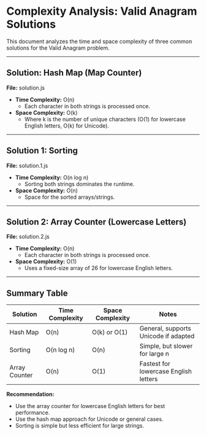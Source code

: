# Complexity Analysis: Valid Anagram Solutions

This document analyzes the time and space complexity of three common solutions for the Valid Anagram problem.

---

## Solution: Hash Map (Map Counter)
**File:** solution.js

- **Time Complexity:** O(n)
  - Each character in both strings is processed once.
- **Space Complexity:** O(k)
  - Where k is the number of unique characters (O(1) for lowercase English letters, O(k) for Unicode).

---

## Solution 1: Sorting
**File:** solution.1.js

- **Time Complexity:** O(n log n)
  - Sorting both strings dominates the runtime.
- **Space Complexity:** O(n)
  - Space for the sorted arrays/strings.

---

## Solution 2: Array Counter (Lowercase Letters)
**File:** solution.2.js

- **Time Complexity:** O(n)
  - Each character in both strings is processed once.
- **Space Complexity:** O(1)
  - Uses a fixed-size array of 26 for lowercase English letters.

---

## Summary Table

| Solution         | Time Complexity | Space Complexity | Notes                                 |
|------------------|----------------|------------------|---------------------------------------|
| Hash Map         | O(n)           | O(k) or O(1)     | General, supports Unicode if adapted  |
| Sorting          | O(n log n)     | O(n)             | Simple, but slower for large n        |
| Array Counter    | O(n)           | O(1)             | Fastest for lowercase English letters |

**Recommendation:**
- Use the array counter for lowercase English letters for best performance.
- Use the hash map approach for Unicode or general cases.
- Sorting is simple but less efficient for large strings.
